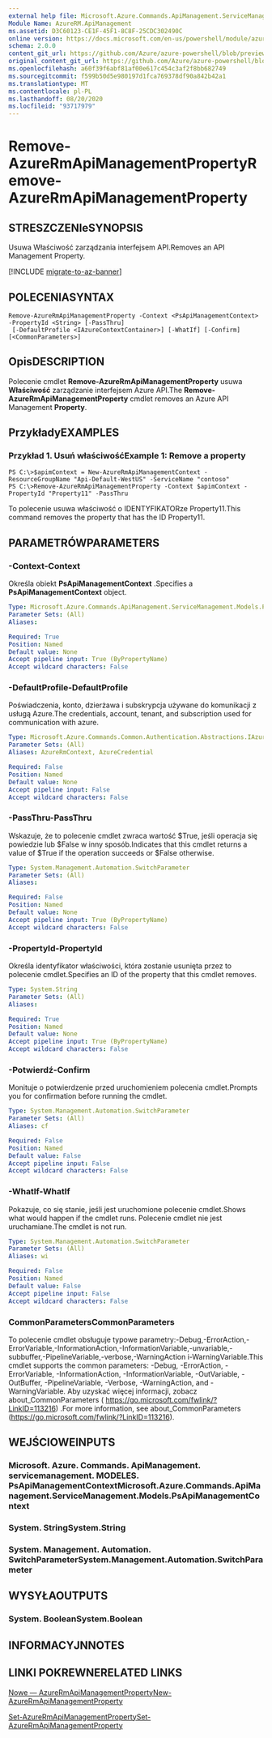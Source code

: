 ```yaml
---
external help file: Microsoft.Azure.Commands.ApiManagement.ServiceManagement.dll-Help.xml
Module Name: AzureRM.ApiManagement
ms.assetid: D3C60123-CE1F-45F1-8C8F-25CDC302490C
online version: https://docs.microsoft.com/en-us/powershell/module/azurerm.apimanagement/remove-azurermapimanagementproperty
schema: 2.0.0
content_git_url: https://github.com/Azure/azure-powershell/blob/preview/src/ResourceManager/ApiManagement/Commands.ApiManagement/help/Remove-AzureRmApiManagementProperty.md
original_content_git_url: https://github.com/Azure/azure-powershell/blob/preview/src/ResourceManager/ApiManagement/Commands.ApiManagement/help/Remove-AzureRmApiManagementProperty.md
ms.openlocfilehash: a60f39f6abf81af00e617c454c3af2f8bb682749
ms.sourcegitcommit: f599b50d5e980197d1fca769378df90a842b42a1
ms.translationtype: MT
ms.contentlocale: pl-PL
ms.lasthandoff: 08/20/2020
ms.locfileid: "93717979"
---
```

# <span data-ttu-id="016b1-101">Remove-AzureRmApiManagementProperty</span><span class="sxs-lookup"><span data-stu-id="016b1-101">Remove-AzureRmApiManagementProperty</span></span>

## <span data-ttu-id="016b1-102">STRESZCZENIe</span><span class="sxs-lookup"><span data-stu-id="016b1-102">SYNOPSIS</span></span>
<span data-ttu-id="016b1-103">Usuwa Właściwość zarządzania interfejsem API.</span><span class="sxs-lookup"><span data-stu-id="016b1-103">Removes an API Management Property.</span></span>

[!INCLUDE [migrate-to-az-banner](../../includes/migrate-to-az-banner.md)]

## <span data-ttu-id="016b1-104">POLECENIA</span><span class="sxs-lookup"><span data-stu-id="016b1-104">SYNTAX</span></span>

```
Remove-AzureRmApiManagementProperty -Context <PsApiManagementContext> -PropertyId <String> [-PassThru]
 [-DefaultProfile <IAzureContextContainer>] [-WhatIf] [-Confirm] [<CommonParameters>]
```

## <span data-ttu-id="016b1-105">Opis</span><span class="sxs-lookup"><span data-stu-id="016b1-105">DESCRIPTION</span></span>
<span data-ttu-id="016b1-106">Polecenie cmdlet **Remove-AzureRmApiManagementProperty** usuwa **Właściwość** zarządzanie interfejsem Azure API.</span><span class="sxs-lookup"><span data-stu-id="016b1-106">The **Remove-AzureRmApiManagementProperty** cmdlet removes an Azure API Management **Property**.</span></span>

## <span data-ttu-id="016b1-107">Przykłady</span><span class="sxs-lookup"><span data-stu-id="016b1-107">EXAMPLES</span></span>

### <span data-ttu-id="016b1-108">Przykład 1. Usuń właściwość</span><span class="sxs-lookup"><span data-stu-id="016b1-108">Example 1: Remove a property</span></span>
```
PS C:\>$apimContext = New-AzureRmApiManagementContext -ResourceGroupName "Api-Default-WestUS" -ServiceName "contoso"
PS C:\>Remove-AzureRmApiManagementProperty -Context $apimContext -PropertyId "Property11" -PassThru
```

<span data-ttu-id="016b1-109">To polecenie usuwa właściwość o IDENTYFIKATORze Property11.</span><span class="sxs-lookup"><span data-stu-id="016b1-109">This command removes the property that has the ID Property11.</span></span>

## <span data-ttu-id="016b1-110">PARAMETRÓW</span><span class="sxs-lookup"><span data-stu-id="016b1-110">PARAMETERS</span></span>

### <span data-ttu-id="016b1-111">-Context</span><span class="sxs-lookup"><span data-stu-id="016b1-111">-Context</span></span>
<span data-ttu-id="016b1-112">Określa obiekt **PsApiManagementContext** .</span><span class="sxs-lookup"><span data-stu-id="016b1-112">Specifies a **PsApiManagementContext** object.</span></span>

```yaml
Type: Microsoft.Azure.Commands.ApiManagement.ServiceManagement.Models.PsApiManagementContext
Parameter Sets: (All)
Aliases:

Required: True
Position: Named
Default value: None
Accept pipeline input: True (ByPropertyName)
Accept wildcard characters: False
```

### <span data-ttu-id="016b1-113">-DefaultProfile</span><span class="sxs-lookup"><span data-stu-id="016b1-113">-DefaultProfile</span></span>
<span data-ttu-id="016b1-114">Poświadczenia, konto, dzierżawa i subskrypcja używane do komunikacji z usługą Azure.</span><span class="sxs-lookup"><span data-stu-id="016b1-114">The credentials, account, tenant, and subscription used for communication with azure.</span></span>

```yaml
Type: Microsoft.Azure.Commands.Common.Authentication.Abstractions.IAzureContextContainer
Parameter Sets: (All)
Aliases: AzureRmContext, AzureCredential

Required: False
Position: Named
Default value: None
Accept pipeline input: False
Accept wildcard characters: False
```

### <span data-ttu-id="016b1-115">-PassThru</span><span class="sxs-lookup"><span data-stu-id="016b1-115">-PassThru</span></span>
<span data-ttu-id="016b1-116">Wskazuje, że to polecenie cmdlet zwraca wartość $True, jeśli operacja się powiedzie lub $False w inny sposób.</span><span class="sxs-lookup"><span data-stu-id="016b1-116">Indicates that this cmdlet returns a value of $True if the operation succeeds or $False otherwise.</span></span>

```yaml
Type: System.Management.Automation.SwitchParameter
Parameter Sets: (All)
Aliases:

Required: False
Position: Named
Default value: None
Accept pipeline input: True (ByPropertyName)
Accept wildcard characters: False
```

### <span data-ttu-id="016b1-117">-PropertyId</span><span class="sxs-lookup"><span data-stu-id="016b1-117">-PropertyId</span></span>
<span data-ttu-id="016b1-118">Określa identyfikator właściwości, która zostanie usunięta przez to polecenie cmdlet.</span><span class="sxs-lookup"><span data-stu-id="016b1-118">Specifies an ID of the property that this cmdlet removes.</span></span>

```yaml
Type: System.String
Parameter Sets: (All)
Aliases:

Required: True
Position: Named
Default value: None
Accept pipeline input: True (ByPropertyName)
Accept wildcard characters: False
```

### <span data-ttu-id="016b1-119">-Potwierdź</span><span class="sxs-lookup"><span data-stu-id="016b1-119">-Confirm</span></span>
<span data-ttu-id="016b1-120">Monituje o potwierdzenie przed uruchomieniem polecenia cmdlet.</span><span class="sxs-lookup"><span data-stu-id="016b1-120">Prompts you for confirmation before running the cmdlet.</span></span>

```yaml
Type: System.Management.Automation.SwitchParameter
Parameter Sets: (All)
Aliases: cf

Required: False
Position: Named
Default value: False
Accept pipeline input: False
Accept wildcard characters: False
```

### <span data-ttu-id="016b1-121">-WhatIf</span><span class="sxs-lookup"><span data-stu-id="016b1-121">-WhatIf</span></span>
<span data-ttu-id="016b1-122">Pokazuje, co się stanie, jeśli jest uruchomione polecenie cmdlet.</span><span class="sxs-lookup"><span data-stu-id="016b1-122">Shows what would happen if the cmdlet runs.</span></span>
<span data-ttu-id="016b1-123">Polecenie cmdlet nie jest uruchamiane.</span><span class="sxs-lookup"><span data-stu-id="016b1-123">The cmdlet is not run.</span></span>

```yaml
Type: System.Management.Automation.SwitchParameter
Parameter Sets: (All)
Aliases: wi

Required: False
Position: Named
Default value: False
Accept pipeline input: False
Accept wildcard characters: False
```

### <span data-ttu-id="016b1-124">CommonParameters</span><span class="sxs-lookup"><span data-stu-id="016b1-124">CommonParameters</span></span>
<span data-ttu-id="016b1-125">To polecenie cmdlet obsługuje typowe parametry:-Debug,-ErrorAction,-ErrorVariable,-InformationAction,-InformationVariable,-unvariable,-subbuffer,-PipelineVariable,-verbose,-WarningAction i-WarningVariable.</span><span class="sxs-lookup"><span data-stu-id="016b1-125">This cmdlet supports the common parameters: -Debug, -ErrorAction, -ErrorVariable, -InformationAction, -InformationVariable, -OutVariable, -OutBuffer, -PipelineVariable, -Verbose, -WarningAction, and -WarningVariable.</span></span> <span data-ttu-id="016b1-126">Aby uzyskać więcej informacji, zobacz about_CommonParameters ( https://go.microsoft.com/fwlink/?LinkID=113216) .</span><span class="sxs-lookup"><span data-stu-id="016b1-126">For more information, see about_CommonParameters (https://go.microsoft.com/fwlink/?LinkID=113216).</span></span>

## <span data-ttu-id="016b1-127">WEJŚCIOWE</span><span class="sxs-lookup"><span data-stu-id="016b1-127">INPUTS</span></span>

### <span data-ttu-id="016b1-128">Microsoft. Azure. Commands. ApiManagement. servicemanagement. MODELES. PsApiManagementContext</span><span class="sxs-lookup"><span data-stu-id="016b1-128">Microsoft.Azure.Commands.ApiManagement.ServiceManagement.Models.PsApiManagementContext</span></span>

### <span data-ttu-id="016b1-129">System. String</span><span class="sxs-lookup"><span data-stu-id="016b1-129">System.String</span></span>

### <span data-ttu-id="016b1-130">System. Management. Automation. SwitchParameter</span><span class="sxs-lookup"><span data-stu-id="016b1-130">System.Management.Automation.SwitchParameter</span></span>

## <span data-ttu-id="016b1-131">WYSYŁA</span><span class="sxs-lookup"><span data-stu-id="016b1-131">OUTPUTS</span></span>

### <span data-ttu-id="016b1-132">System. Boolean</span><span class="sxs-lookup"><span data-stu-id="016b1-132">System.Boolean</span></span>

## <span data-ttu-id="016b1-133">INFORMACYJN</span><span class="sxs-lookup"><span data-stu-id="016b1-133">NOTES</span></span>

## <span data-ttu-id="016b1-134">LINKI POKREWNE</span><span class="sxs-lookup"><span data-stu-id="016b1-134">RELATED LINKS</span></span>

[<span data-ttu-id="016b1-135">Nowe — AzureRmApiManagementProperty</span><span class="sxs-lookup"><span data-stu-id="016b1-135">New-AzureRmApiManagementProperty</span></span>](./New-AzureRmApiManagementProperty.md)

[<span data-ttu-id="016b1-136">Set-AzureRmApiManagementProperty</span><span class="sxs-lookup"><span data-stu-id="016b1-136">Set-AzureRmApiManagementProperty</span></span>](./Set-AzureRmApiManagementProperty.md)


